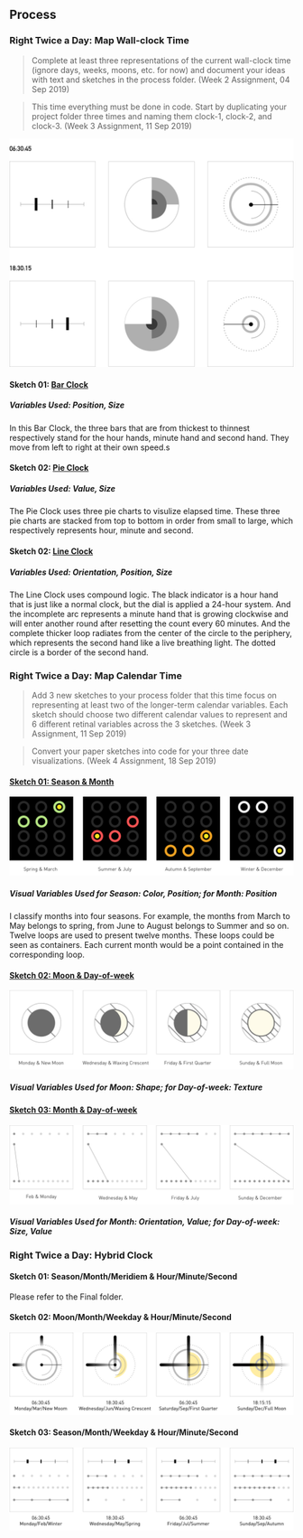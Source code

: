 ## Process 
### Right Twice a Day: Map Wall-clock Time
> Complete at least three representations of the current wall-clock time (ignore days, weeks, moons, etc. for now) and document your ideas with text and sketches in the process folder. (Week 2 Assignment, 04 Sep 2019)

> This time everything must be done in code. Start by duplicating your project folder three times and naming them clock-1, clock-2, and clock-3. (Week 3 Assignment, 11 Sep 2019)

![illustrative images](./Sketch_wall_clock.jpg)
#### Sketch 01: [Bar Clock](https://github.com/gitacoco/dvia-2019/tree/master/1.mapping-time/clock1_BarClock)
##### Variables Used: Position, Size
In this Bar Clock, the three bars that are from thickest to thinnest respectively stand for the hour hands, minute hand and second hand. They move from left to right at their own speed.s

#### Sketch 02: [Pie Clock](https://github.com/gitacoco/dvia-2019/tree/master/1.mapping-time/clock2_PieClock)
##### Variables Used: Value, Size
The Pie Clock uses three pie charts to visulize elapsed time. These three pie charts are stacked from top to bottom in order from small to large, which respectively represents hour, minute and second.

#### Sketch 02: [Line Clock](https://github.com/gitacoco/dvia-2019/tree/master/1.mapping-time/clock3_LineClock)
##### Variables Used: Orientation, Position, Size
The Line Clock uses compound logic. The black indicator is a hour hand that is just like a normal clock, but the dial is applied a 24-hour system. And the incomplete arc represents a minute hand that is growing clockwise and will enter another round after resetting the count every 60 minutes. And the complete thicker loop radiates from the center of the circle to the periphery, which represents the second hand like a live breathing light. The dotted circle is a border of the second hand.


### Right Twice a Day: Map Calendar Time
> Add 3 new sketches to your process folder that this time focus on representing at least two of the longer-term calendar variables. Each sketch should choose two different calendar values to represent and 6 different retinal variables across the 3 sketches. (Week 3 Assignment, 11 Sep 2019)

> Convert your paper sketches into code for your three date visualizations. (Week 4 Assignment, 18 Sep 2019)

#### [Sketch 01: Season & Month](https://github.com/gitacoco/dvia-2019/tree/master/1.mapping-time/date1_Season_Month)
![illustrative images](./Sketch1_calendar_time.jpg)
##### Visual Variables Used for Season: Color, Position; for Month: Position
I classify months into four seasons. For example, the months from March to May belongs to spring, from June to August belongs to Summer and so on.
Twelve loops are used to present twelve months. These loops could be seen as containers. Each current month would be a point contained in the corresponding loop.

#### [Sketch 02: Moon & Day-of-week](https://github.com/gitacoco/dvia-2019/tree/master/1.mapping-time/date2_Moon_Dayofweek)
![illustrative images](./Sketch2_calendar_time.jpg)
##### Visual Variables Used for Moon: Shape; for Day-of-week: Texture

#### [Sketch 03: Month & Day-of-week](https://github.com/gitacoco/dvia-2019/tree/master/1.mapping-time/date3_Month_Dayofweek)
![illustrative images](./Sketch3_calendar_time.jpg)
##### Visual Variables Used for Month: Orientation, Value; for Day-of-week: Size, Value

### Right Twice a Day: Hybrid Clock

#### Sketch 01: Season/Month/Meridiem & Hour/Minute/Second
Please refer to the Final folder.

#### Sketch 02: Moon/Month/Weekday & Hour/Minute/Second
![illustrative images](./Hybrid_Sketch2.jpg)

#### Sketch 03: Season/Month/Weekday & Hour/Minute/Second
![illustrative images](./Hybrid_Sketch3.jpg)
